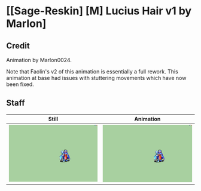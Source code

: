 # [\[Sage-Reskin\] \[M\] Lucius Hair v1 by Marlon]

## Credit

Animation by Marlon0024.

Note that Faolin's v2 of this animation is essentially a full rework. This animation at base had issues with stuttering movements which have now been fixed.

## Staff

| Still | Animation |
| :---: | :-------: |
| ![Staff still](./Staff_000.png) | ![Staff animation](./Staff.gif) |
